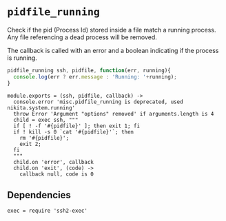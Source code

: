 
# `pidfile_running`

Check if the pid (Process Id) stored inside a file match a running process. Any
file referencing a dead process will be removed.

The callback is called with an error and a boolean indicating if the process is
running.

```js
pidfile_running ssh, pidfile, function(err, running){
  console.log(err ? err.message : 'Running: '+running);
}
```

    module.exports = (ssh, pidfile, callback) ->
      console.error 'misc.pidfile_running is deprecated, used nikita.system.running'
      throw Error 'Argument "options" removed' if arguments.length is 4
      child = exec ssh, """
      if [ ! -f '#{pidfile}' ]; then exit 1; fi
      if ! kill -s 0 `cat '#{pidfile}'`; then
        rm '#{pidfile}';
        exit 2;
      fi
      """
      child.on 'error', callback
      child.on 'exit', (code) ->
        callback null, code is 0

## Dependencies

    exec = require 'ssh2-exec'
